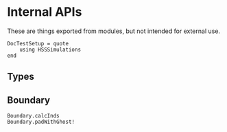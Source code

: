 # Internal APIs

These are things exported from modules, but not intended for external use.

```@meta
DocTestSetup = quote
    using HSSSimulations
end
```

## Types

## Boundary

```@docs
Boundary.calcInds
Boundary.padWithGhost!
```
